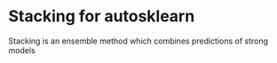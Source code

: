 # Stacking for autosklearn

Stacking is an ensemble method which combines predictions of strong models
